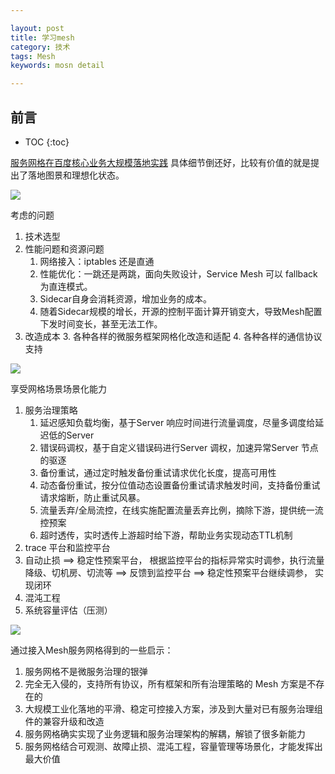 ```yaml
---

layout: post
title: 学习mesh
category: 技术
tags: Mesh
keywords: mosn detail

---
```


## 前言

* TOC
{:toc}

[服务网格在百度核心业务大规模落地实践](https://mp.weixin.qq.com/s/sQvs03oDeZsuX-TTz9qg8g) 具体细节倒还好，比较有价值的就是提出了落地图景和理想化状态。

![](/public/upload/mesh/mesh_arch.png)

考虑的问题
1. 技术选型
1. 性能问题和资源问题
    1. 网络接入：iptables 还是直通
    2. 性能优化：一跳还是两跳，面向失败设计，Service Mesh 可以 fallback 为直连模式。
    3. Sidecar自身会消耗资源，增加业务的成本。
    4. 随着Sidecar规模的增长，开源的控制平面计算开销变大，导致Mesh配置下发时间变长，甚至无法工作。
1. 改造成本
    3. 各种各样的微服务框架网格化改造和适配
    4. 各种各样的通信协议支持

![](/public/upload/mesh/mesh_process.png)

享受网格场景场景化能力

1. 服务治理策略
    1. 延迟感知负载均衡，基于Server 响应时间进行流量调度，尽量多调度给延迟低的Server
    2. 错误码调权，基于自定义错误码进行Server 调权，加速异常Server 节点的驱逐
    3. 备份重试，通过定时触发备份重试请求优化长度，提高可用性
    4. 动态备份重试，按分位值动态设置备份重试请求触发时间，支持备份重试请求熔断，防止重试风暴。
    5. 流量丢弃/全局流控，在线实施配置流量丢弃比例，摘除下游，提供统一流控预案
    6. 超时透传，实时透传上游超时给下游，帮助业务实现动态TTL机制
2. trace 平台和监控平台
3. 自动止损 ==> 稳定性预案平台， 根据监控平台的指标异常实时调参，执行流量降级、切机房、切流等 ==> 反馈到监控平台 ==> 稳定性预案平台继续调参， 实现闭环
4. 混沌工程
5. 系统容量评估（压测）

![](/public/upload/mesh/mesh_apply.png)

通过接入Mesh服务网格得到的一些启示：
1. 服务网格不是微服务治理的银弹
2. 完全无入侵的，支持所有协议，所有框架和所有治理策略的 Mesh 方案是不存在的
3. 大规模工业化落地的平滑、稳定可控接入方案，涉及到大量对已有服务治理组件的兼容升级和改造
4. 服务网格确实实现了业务逻辑和服务治理架构的解耦，解锁了很多新能力
5. 服务网格结合可观测、故障止损、混沌工程，容量管理等场景化，才能发挥出最大价值


